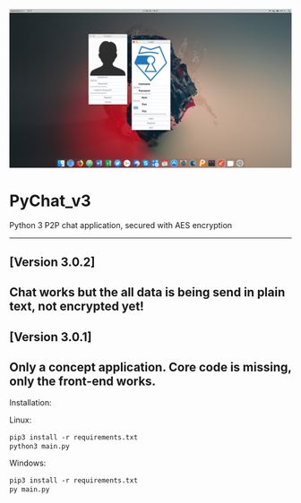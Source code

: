 ![alt text](./demo1.png "Logon and register screen")

# PyChat_v3
Python 3 P2P chat application, secured with AES encryption

---
## [Version 3.0.2]
Chat works but the all data is being send in plain text, not encrypted yet!
---
## [Version 3.0.1]
Only a concept application. Core code is missing, only the front-end works.
---

Installation:

Linux: 
```Shell
pip3 install -r requirements.txt
python3 main.py
```

Windows:
```Shell
pip3 install -r requirements.txt
py main.py
```
